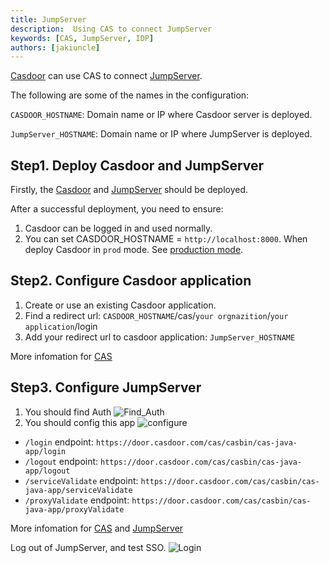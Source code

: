 ```yaml
---
title: JumpServer
description:  Using CAS to connect JumpServer
keywords: [CAS, JumpServer, IDP]
authors: [jakiuncle]
---
```


[Casdoor](/docs/basic/server-installation) can use CAS to connect [JumpServer](https://github.com/jumpserver/jumpserver/).

The following are some of the names in the configuration:

`CASDOOR_HOSTNAME`: Domain name or IP where Casdoor server is deployed.

`JumpServer_HOSTNAME`: Domain name or IP where JumpServer is deployed.

## Step1. Deploy Casdoor and JumpServer

Firstly, the [Casdoor](/docs/basic/server-installation) and [JumpServer](https://github.com/jumpserver/jumpserver/) should be deployed.

After a successful deployment, you need to ensure:

1. Casdoor can be logged in and used normally.
2. You can set CASDOOR_HOSTNAME = `http://localhost:8000`. When deploy Casdoor in `prod` mode. See [production mode](https://casdoor.org/docs/basic/server-installation#production-mode).

## Step2. Configure Casdoor application

1. Create or use an existing Casdoor application.
2. Find a redirect url: `CASDOOR_HOSTNAME`/cas/`your orgnazition`/`your application`/login
3. Add your redirect url to casdoor application: `JumpServer_HOSTNAME`

More infomation for [CAS](https://casdoor.org/docs/how-to-connect/cas)

## Step3. Configure JumpServer

1. You should find Auth ![Find_Auth](/img/integration/python/Auth.png)
2. You should config this app ![configure](/img/integration/python/jumpServer.png)

- `/login` endpoint: `https://door.casdoor.com/cas/casbin/cas-java-app/login`
- `/logout` endpoint: `https://door.casdoor.com/cas/casbin/cas-java-app/logout`
- `/serviceValidate` endpoint: `https://door.casdoor.com/cas/casbin/cas-java-app/serviceValidate`
- `/proxyValidate` endpoint: `https://door.casdoor.com/cas/casbin/cas-java-app/proxyValidate`

More infomation for [CAS](https://casdoor.org/zh/docs/how-to-connect/cas) and [JumpServer](https://docs.jumpserver.org/zh/master/admin-guide/authentication/cas/)

Log out of JumpServer, and test SSO.
![Login](/img/integration/python/login.gif)
